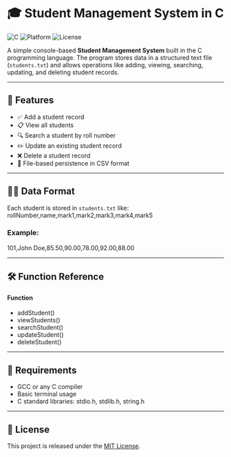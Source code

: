 # 🎓 Student Management System in C

![C](https://img.shields.io/badge/language-C-blue.svg)
![Platform](https://img.shields.io/badge/platform-Windows%20%7C%20Linux%20%7C%20macOS-green.svg)
![License](https://img.shields.io/badge/license-MIT-lightgrey.svg)

A simple console-based **Student Management System** built in the C programming language. The program stores data in a structured text file (`students.txt`) and allows operations like adding, viewing, searching, updating, and deleting student records.

---

## 🔧 Features

- ✅ Add a student record
- 📋 View all students
- 🔍 Search a student by roll number
- ✏️ Update an existing student record
- ❌ Delete a student record
- 💾 File-based persistence in CSV format

---

## 🧑‍🎓 Data Format

Each student is stored in `students.txt` like:
rollNumber,name,mark1,mark2,mark3,mark4,mark5

### Example:
101,John Doe,85.50,90.00,78.00,92.00,88.00

---

## 🛠️ Function Reference
#### Function
- addStudent()
- viewStudents()
- searchStudent()
- updateStudent()
- deleteStudent()

---

## 📌 Requirements
- GCC or any C compiler
- Basic terminal usage
- C standard libraries: stdio.h, stdlib.h, string.h

---

## 🪪 License
This project is released under the [MIT License](https://github.com/Codris-exe/Student_Management/blob/master/LICENSE.md).